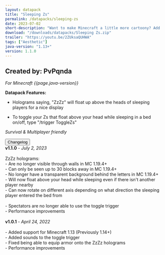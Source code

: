 ```yaml
---
layout: datapack
title: "Sleeping Zs"
permalink: /datapacks/sleeping-zs
date: 2023-07-02
short-description: "Want to make Minecraft a little more cartoony? Add Zs to sleeping players!"
download: "/downloads/datapacks/Sleeping Zs.zip"
trailer: "https://youtu.be/2ZUksaQUHWA"
tags: ["Aesthetic"]
java-version: "1.13+"
version: 1.1.0
---
```

Created by: PvPqnda
-
*For Minecraft {{page.java-version}}*

**Datapack Features:**

- Holograms saying, "ZzZz" will float up above the heads of sleeping players for a nice display

- To toggle your Zs that float above your head while sleeping in a bed on/off, type "/trigger ToggleZs"

*Survival & Multiplayer friendly*

<div id="accordion">
  <div class="card">
        <button class="card-header mb-0 btn btn-link text-decoration-none" data-toggle="collapse" data-target="#changelog" aria-expanded="false" aria-controls="changelog" id="changelogBtn">
           Changelog
        </button>
</div>

<div id="changelog" class="collapse" aria-labelledby="changelogBtn" data-parent="#accordion">
      <div class="card-body">
<b>v1.1.0</b> - <em>July 2, 2023</em><br>
<br>
ZzZz holograms:<br>
- Are no longer visible through walls in MC 1.19.4+<br>
- Can only be seen up to 30 blocks away in MC 1.19.4+<br>
- No longer have a transparent background behind the letters in MC 1.19.4+<br>
- Will now float above your head while sleeping even if there isn't another player nearby<br>
- Can now rotate on different axis depending on what direction the sleeping player entered the bed from<br>
<br>
- Spectators are no longer able to use the toggle trigger<br>
- Performance improvements<br>
<br>
<b>v1.0.1</b> - <em>April 24, 2022</em><br>
<br>
- Added support for Minecraft 1.13 (Previously 1.14+)<br>
- Added sounds to the toggle trigger<br>
- Fixed being able to equip armor onto the ZzZz holograms<br>
- Performance improvements<br>
      </div>
    </div>
  </div>